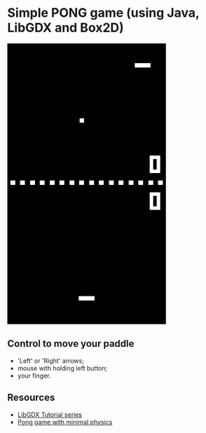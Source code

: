 # Simple PONG game (using Java, LibGDX and Box2D)

![PONG screenshot](https://raw.githubusercontent.com/akhramovichsa/pong/master/pong_screenshot.png)

##  Control to move your paddle
- 'Left' or 'Right' arrows;
- mouse with holding left button;
- your finger.

## Resources
- [LibGDX Tutorial series](http://www.gamefromscratch.com/page/LibGDX-Tutorial-series.aspx)
- [Pong game with minimal physics](https://github.com/epes/libgdx-box2d-pong)